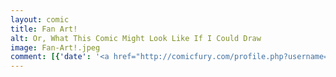```yaml
---
layout: comic
title: Fan Art!
alt: Or, What This Comic Might Look Like If I Could Draw
image: Fan-Art!.jpeg
comment: [{'date': '<a href="http://comicfury.com/profile.php?username=tecco_dsilva" title="tecco_dsilva">tecco_dsilva</a>', 'username': 'tecco_dsilva', 'comment': '<a href="https://www.facebook.com/ambrodustartanddesign">Ambrodust</a> has been doing reddit&#039;s sketch daily and yesterday&#039;s was comic fan art and she did us as manga boys! (Not naked per request though).  Full size image <a href="http://imgur.com/ZQmhu0M">here</a>'}]
---
```

